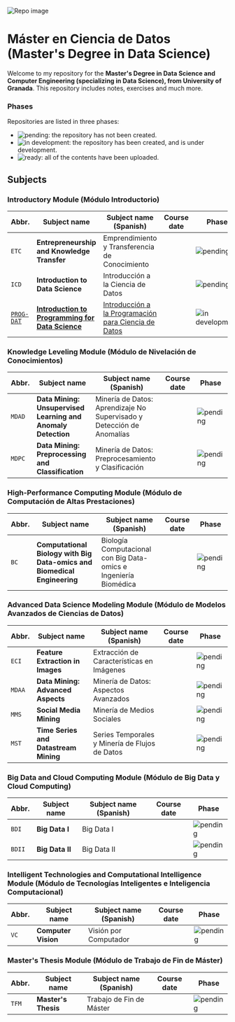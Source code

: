 ![Repo image](https://repository-images.githubusercontent.com/671044780/b3c53880-c90a-4f0b-8cc0-693cb34ff7c0)

# Máster en Ciencia de Datos (Master's Degree in Data Science)

Welcome to my repository for the **Master's Degree in Data Science and Computer Engineering (specializing in Data Science), from University of Granada**. This repository includes notes, exercises and much more.

### Phases

Repositories are listed in three phases:

* ![pending](https://img.shields.io/badge/-pending-red): the repository has not been created.
* ![in development](https://img.shields.io/badge/-in%20development-yellow): the repository has been created, and is under development.
* ![ready](https://img.shields.io/badge/-ready-green): all of the contents have been uploaded.

## Subjects

### Introductory Module (Módulo Introductorio)

| Abbr. | Subject name | Subject name (Spanish) | Course date | Phase |
| --- | --- | --- | --- | --- |
| `ETC` | **Entrepreneurship and Knowledge Transfer** | Emprendimiento y Transferencia de Conocimiento |  | ![pending](https://img.shields.io/badge/-pending-red) |
| `ICD` | **Introduction to Data Science** | Introducción a la Ciencia de Datos |  | ![pending](https://img.shields.io/badge/-pending-red) |
| [`PROG-DAT`](https://github.com/mianfg-DATCOM/PROG-DAT) | [**Introduction to Programming for Data Science**](https://github.com/mianfg-DATCOM/PROG-DAT) | [Introducción a la Programación para Ciencia de Datos](https://github.com/mianfg-DATCOM/PROG-DAT) |  | ![in development](https://img.shields.io/badge/-in%20development-yellow) |

### Knowledge Leveling Module (Módulo de Nivelación de Conocimientos)

| Abbr. | Subject name | Subject name (Spanish) | Course date | Phase |
| --- | --- | --- | --- | --- |
| `MDAD` | **Data Mining: Unsupervised Learning and Anomaly Detection** | Minería de Datos: Aprendizaje No Supervisado y Detección de Anomalías |  | ![pending](https://img.shields.io/badge/-pending-red) |
| `MDPC` | **Data Mining: Preprocessing and Classification** | Minería de Datos: Preprocesamiento y Clasificación |  | ![pending](https://img.shields.io/badge/-pending-red) |

### High-Performance Computing Module (Módulo de Computación de Altas Prestaciones)

| Abbr. | Subject name | Subject name (Spanish) | Course date | Phase |
| --- | --- | --- | --- | --- |
| `BC` | **Computational Biology with Big Data-omics and Biomedical Engineering** | Biología Computacional con Big Data-omics e Ingeniería Biomédica |  | ![pending](https://img.shields.io/badge/-pending-red) |

### Advanced Data Science Modeling Module (Módulo de Modelos Avanzados de Ciencias de Datos)

| Abbr. | Subject name | Subject name (Spanish) | Course date | Phase |
| --- | --- | --- | --- | --- |
| `ECI` | **Feature Extraction in Images** | Extracción de Características en Imágenes |  | ![pending](https://img.shields.io/badge/-pending-red) |
| `MDAA` | **Data Mining: Advanced Aspects** | Minería de Datos: Aspectos Avanzados |  | ![pending](https://img.shields.io/badge/-pending-red) |
| `MMS` | **Social Media Mining** | Minería de Medios Sociales |  | ![pending](https://img.shields.io/badge/-pending-red) |
| `MST` | **Time Series and Datastream Mining** | Series Temporales y Minería de Flujos de Datos |  | ![pending](https://img.shields.io/badge/-pending-red) |

### Big Data and Cloud Computing Module (Módulo de Big Data y Cloud Computing)

| Abbr. | Subject name | Subject name (Spanish) | Course date | Phase |
| --- | --- | --- | --- | --- |
| `BDI` | **Big Data I** | Big Data I |  | ![pending](https://img.shields.io/badge/-pending-red) |
| `BDII` | **Big Data II** | Big Data II |  | ![pending](https://img.shields.io/badge/-pending-red) |

### Intelligent Technologies and Computational Intelligence Module (Módulo de Tecnologías Inteligentes e Inteligencia Computacional)

| Abbr. | Subject name | Subject name (Spanish) | Course date | Phase |
| --- | --- | --- | --- | --- |
| `VC` | **Computer Vision** | Visión por Computador |  | ![pending](https://img.shields.io/badge/-pending-red) |

### Master's Thesis Module (Módulo de Trabajo de Fin de Máster)

| Abbr. | Subject name | Subject name (Spanish) | Course date | Phase |
| --- | --- | --- | --- | --- |
| `TFM` | **Master's Thesis** | Trabajo de Fin de Máster |  | ![pending](https://img.shields.io/badge/-pending-red) |
